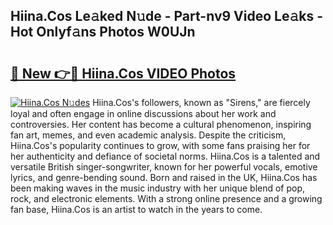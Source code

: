 ## Hiina.Cos Le𝚊ked N𝚞de - Part-nv9 Video Le𝚊ks - Hot Onlyf𝚊ns Photos W0UJn

# <h2><a href="http://ab44599.deff.icu/?id=Hiina.Cos">🔗 New 👉🔴 Hiina.Cos VIDEO Photos</a></h2>

[![Hiina.Cos N𝚞des](https://i.imgur.com/rIISA9y.gif)](http://ab44599.deff.icu/?id=Hiina.Cos)
Hiina.Cos's followers, known as "Sirens," are fiercely loyal and often engage in online discussions about her work and controversies. Her content has become a cultural phenomenon, inspiring fan art, memes, and even academic analysis. Despite the criticism, Hiina.Cos's popularity continues to grow, with some fans praising her for her authenticity and defiance of societal norms. Hiina.Cos is a talented and versatile British singer-songwriter, known for her powerful vocals, emotive lyrics, and genre-bending sound. Born and raised in the UK, Hiina.Cos has been making waves in the music industry with her unique blend of pop, rock, and electronic elements. With a strong online presence and a growing fan base, Hiina.Cos is an artist to watch in the years to come.
